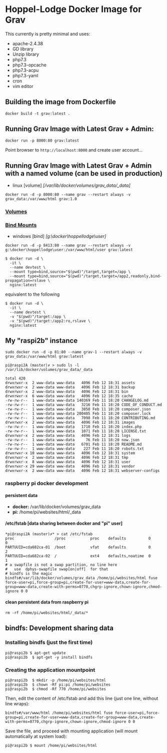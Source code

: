 # Hoppel-Lodge Docker Image for Grav

This currently is pretty minimal and uses:

* apache-2.4.38
* GD library
* Unzip library
* php7.3
* php7.3-opcache
* php7.3-acpu
* php7.3-yaml
* cron
* vim editor

## Building the image from Dockerfile

```
docker build -t grav:latest .
```

## Running Grav Image with Latest Grav + Admin:

```
docker run -p 8000:80 grav:latest
```

Point browser to `http://localhost:8000` and create user account...

## Running Grav Image with Latest Grav + Admin with a named volume (can be used in production)

- linux [volume] *[/var/lib/docker/volumes/grav_data/\_data]*

```
docker run -d -p 8000:80 --name grav --restart always -v grav_data:/var/www/html grav:1.0
```

### [Volumes](https://docs.docker.com/storage/volumes/)

### [Bind Mounts](https://docs.docker.com/storage/bind-mounts/)
- windows [bind] *[g:\docker\hoppellodge\user]*
```
docker run -d -p 8413:80 --name grav --restart always -v g:\docker\hoppellodge\user:/var/www/html/user grav:latest
```
```
$ docker run -d \
  -it \
  --name devtest \
  --mount type=bind,source="$(pwd)"/target,target=/app \
  --mount type=bind,source="$(pwd)"/target,target=/app2,readonly,bind-propagation=rslave \
  nginx:latest
```  
equivalent to the following
```
$ docker run -d \
  -it \
  --name devtest \
  -v "$(pwd)"/target:/app \
  -v "$(pwd)"/target:/app2:ro,rslave \
  nginx:latest
```
## My "raspi2b" instance

```
sudo docker run -d -p 81:80 --name grav-1 --restart always -v grav_data:/var/www/html grav:latest
```

```
pi@raspi2A (master)✗ > sudo ls -l  /var/lib/docker/volumes/grav_data/_data
            
total 420
drwxrwxr-x  2 www-data www-data   4096 Feb 12 18:31 assets
drwxrwxr-x  2 www-data www-data   4096 Feb 12 18:31 backup
drwxrwxr-x  2 www-data www-data   4096 Feb 12 18:31 bin
drwxrwxr-x  6 www-data www-data   4096 Feb 12 18:35 cache
-rw-rw-r--  1 www-data www-data 140369 Feb 11 18:20 CHANGELOG.md
-rw-rw-r--  1 www-data www-data   3216 Feb 11 18:20 CODE_OF_CONDUCT.md
-rw-rw-r--  1 www-data www-data   3850 Feb 11 18:20 composer.json
-rw-rw-r--  1 www-data www-data 200405 Feb 11 18:20 composer.lock
-rw-rw-r--  1 www-data www-data   7098 Feb 11 18:20 CONTRIBUTING.md
drwxrwxr-x  2 www-data www-data   4096 Feb 12 18:31 images
-rw-rw-r--  1 www-data www-data   1710 Feb 11 18:20 index.php
-rw-rw-r--  1 www-data www-data   1071 Feb 11 18:20 LICENSE.txt
drwxrwxr-x  2 www-data www-data   4096 Feb 12 18:31 logs
-rw-rw-r--  1 www-data www-data     76 Feb 11 18:20 now.json
-rw-rw-r--  1 www-data www-data   6701 Feb 11 18:20 README.md
-rw-rw-r--  1 www-data www-data    227 Feb 11 18:20 robots.txt
drwxrwxr-x 10 www-data www-data   4096 Feb 12 18:31 system
drwxrwxr-x  2 www-data www-data   4096 Feb 12 18:31 tmp
drwxrwxr-x  8 www-data www-data   4096 Feb 12 18:31 user
drwxrwxr-x 29 www-data www-data   4096 Feb 12 18:31 vendor
drwxrwxr-x  2 www-data www-data   4096 Feb 12 18:31 webserver-configs
```
### raspberry pi docker development

#### persistent data
- **docker:**  /var/lib/docker/volumes/grav_data
- **pi:**      /home/pi/websites/html/_data

#### /etc/fstab [data sharing between docker and "pi" user]
```
*pi@raspi2A (master)✗* > cat /etc/fstab 
proc                  /proc           proc    defaults          0       0
PARTUUID=cda682ca-01  /boot           vfat    defaults          0       2
PARTUUID=cda682ca-02  /               ext4    defaults,noatime  0       1
# a swapfile is not a swap partition, no line here
#   use  dphys-swapfile swap[on|off]  for that
# bindfs is the magic
bindfs#/var/lib/docker/volumes/grav_data /home/pi/websites/html fuse force-user=pi,force-group=pi,create-for-user=www-data,create-for-group=www-data,create-with-perms=0770,chgrp-ignore,chown-ignore,chmod-ignore 0 0

```
#### clean persistent data from raspberry pi
```
rm -rf /home/pi/websites/html/_data/*
```

## bindfs: Development sharing data

### Installing bindfs (just the first time)
```
pi@raspi2b $ apt-get update
pi@raspi2b  $ apt-get -y install bindfs
```
### Creating the application mountpoint
```
pi@raspi2b  $ mkdir -p /home/pi/websites/html
pi@raspi2b  $ chown -Rf pi:pi /home/pi/websites
pi@raspi2b  $ chmod -Rf 770 /home/pi/websites
```
Then, edit the content of /etc/fstab and add this line (just one line, without line wraps):
```
bindfs#/var/www/html /home/pi/websites/html fuse force-user=pi,force-group=pi,create-for-user=www-data,create-for-group=www-data,create-with-perms=0770,chgrp-ignore,chown-ignore,chmod-ignore 0 0
```
Save the file, and proceed with mounting application (will mount automatically at system load):
```
pi@raspi2b $ mount /home/pi/websites/html
```

